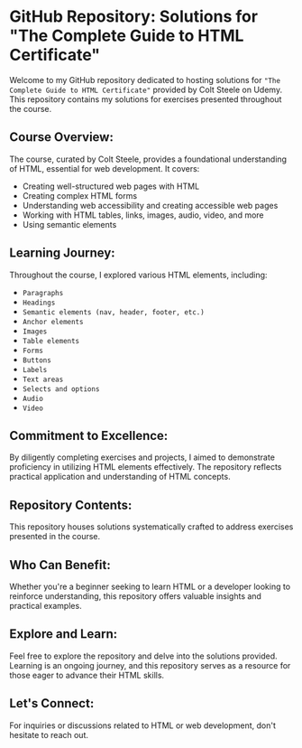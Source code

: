 <h1>GitHub Repository: Solutions for "The Complete Guide to HTML Certificate"</h1>
<p>Welcome to my GitHub repository dedicated to hosting solutions for <code>"The Complete Guide to HTML Certificate"</code> provided by Colt Steele on Udemy. This repository contains my solutions for exercises presented throughout the course.</p>

<h2>Course Overview:</h2>
<p>The course, curated by Colt Steele, provides a foundational understanding of HTML, essential for web development. It covers:</p>
<ul>
  <li>Creating well-structured web pages with HTML</li>
  <li>Creating complex HTML forms</li>
  <li>Understanding web accessibility and creating accessible web pages</li>
  <li>Working with HTML tables, links, images, audio, video, and more</li>
  <li>Using semantic elements</li>
</ul>

<h2>Learning Journey:</h2>
<p>Throughout the course, I explored various HTML elements, including:</p>
  <ul>
  <li><code>Paragraphs</code></li>
  <li><code>Headings</code></li>
  <li><code>Semantic elements (nav, header, footer, etc.)</code></li>
  <li><code>Anchor elements</code></li>
  <li><code>Images</code></li>
  <li><code>Table elements</code></li>
  <li><code>Forms</code></li>
  <li><code>Buttons</code></li>
  <li><code>Labels</code></li>
  <li><code>Text areas</code></li>
  <li><code>Selects and options</code></li>
  <li><code>Audio</code></li>
  <li><code>Video</code></li>
</ul>


<h2>Commitment to Excellence:</h2>
<p>By diligently completing exercises and projects, I aimed to demonstrate proficiency in utilizing HTML elements effectively. The repository reflects practical application and understanding of HTML concepts.</p>

<h2>Repository Contents:</h2>
<p>This repository houses solutions systematically crafted to address exercises presented in the course.</p>

<h2>Who Can Benefit:</h2>
<p>Whether you're a beginner seeking to learn HTML or a developer looking to reinforce understanding, this repository offers valuable insights and practical examples.</p>

<h2>Explore and Learn:</h2>
<p>Feel free to explore the repository and delve into the solutions provided. Learning is an ongoing journey, and this repository serves as a resource for those eager to advance their HTML skills.</p>

<h2>Let's Connect:</h2>
<p>For inquiries or discussions related to HTML or web development, don't hesitate to reach out.</p>
